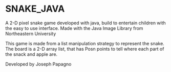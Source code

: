 # SNAKE_JAVA
A 2-D pixel snake game developed with java, build to entertain children with the easy to use interface.
Made with the Java Image Library from Northeastern University

This game is made from a list manipulation strategy to represent the snake.
The board is a 2-D array list, that has Posn points to tell where each part of the snack and apple are.


Developed by Joseph Papagno
